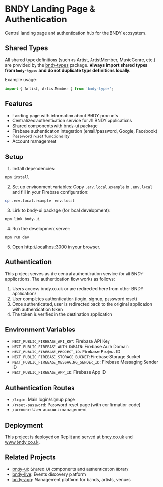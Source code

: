 # BNDY Landing Page & Authentication

Central landing page and authentication hub for the BNDY ecosystem.

## Shared Types

All shared type definitions (such as Artist, ArtistMember, MusicGenre, etc.) are provided by the [bndy-types](../bndy-types) package. **Always import shared types from `bndy-types` and do not duplicate type definitions locally.**

Example usage:

```ts
import { Artist, ArtistMember } from 'bndy-types';
```

## Features

- Landing page with information about BNDY products
- Centralized authentication service for all BNDY applications
- Shared components with bndy-ui package
- Firebase authentication integration (email/password, Google, Facebook)
- Password reset functionality
- Account management

## Setup

1. Install dependencies:
```bash
npm install
```

2. Set up environment variables:
Copy `.env.local.example` to `.env.local` and fill in your Firebase configuration:
```bash
cp .env.local.example .env.local
```

3. Link to bndy-ui package (for local development):
```bash
npm link bndy-ui
```

4. Run the development server:
```bash
npm run dev
```

5. Open [http://localhost:3000](http://localhost:3000) in your browser.

## Authentication

This project serves as the central authentication service for all BNDY applications. The authentication flow works as follows:

1. Users access bndy.co.uk or are redirected here from other BNDY applications
2. User completes authentication (login, signup, password reset)
3. Once authenticated, user is redirected back to the original application with authentication token
4. The token is verified in the destination application

## Environment Variables

- `NEXT_PUBLIC_FIREBASE_API_KEY`: Firebase API Key
- `NEXT_PUBLIC_FIREBASE_AUTH_DOMAIN`: Firebase Auth Domain
- `NEXT_PUBLIC_FIREBASE_PROJECT_ID`: Firebase Project ID
- `NEXT_PUBLIC_FIREBASE_STORAGE_BUCKET`: Firebase Storage Bucket
- `NEXT_PUBLIC_FIREBASE_MESSAGING_SENDER_ID`: Firebase Messaging Sender ID
- `NEXT_PUBLIC_FIREBASE_APP_ID`: Firebase App ID

## Authentication Routes

- `/login`: Main login/signup page
- `/reset-password`: Password reset page (with confirmation code)
- `/account`: User account management

## Deployment

This project is deployed on Replit and served at bndy.co.uk and www.bndy.co.uk.

## Related Projects

- [bndy-ui](https://github.com/bndy/bndy-ui): Shared UI components and authentication library
- [bndy-live](https://github.com/bndy/bndy-live): Events discovery platform
- [bndy-app](https://github.com/bndy/bndy-app): Management platform for bands, artists, venues